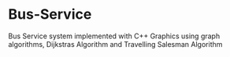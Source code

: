 # Bus-Service
Bus Service system implemented with C++ Graphics using graph algorithms, Dijkstras Algorithm and Travelling Salesman Algorithm
